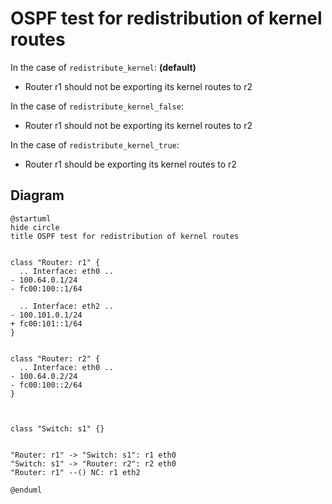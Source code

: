# OSPF test for redistribution of kernel routes


In the case of `redistribute_kernel`: **(default)**
  - Router r1 should not be exporting its kernel routes to r2

In the case of `redistribute_kernel_false`:
  - Router r1 should not be exporting its kernel routes to r2

In the case of `redistribute_kernel_true`:
  - Router r1 should be exporting its kernel routes to r2


## Diagram

```plantuml
@startuml
hide circle
title OSPF test for redistribution of kernel routes


class "Router: r1" {
  .. Interface: eth0 ..
- 100.64.0.1/24
- fc00:100::1/64

  .. Interface: eth2 ..
- 100.101.0.1/24
+ fc00:101::1/64
}


class "Router: r2" {
  .. Interface: eth0 ..
- 100.64.0.2/24
- fc00:100::2/64
}



class "Switch: s1" {}


"Router: r1" -> "Switch: s1": r1 eth0
"Switch: s1" -> "Router: r2": r2 eth0
"Router: r1" --() NC: r1 eth2

@enduml
```
